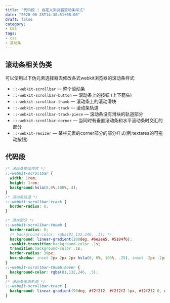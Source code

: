 ```yaml
---
title: "代码段 | 自定义浏览器滚动条样式"
date: "2020-06-28T14:30:51+08:00"
draft: false
category:
- CSS
tags:
- css
- 滚动条
---
```



## 滚动条相关伪类

可以使用以下伪元素选择器去修改各式webkit浏览器的滚动条样式:

- `::-webkit-scrollbar` — 整个滚动条
- `::-webkit-scrollbar-button` — 滚动条上的按钮 (上下箭头)
- `::-webkit-scrollbar-thumb` — 滚动条上的滚动滑块
- `::-webkit-scrollbar-track` — 滚动条轨道
- `::-webkit-scrollbar-track-piece` — 滚动条没有滑块的轨道部分
- `::-webkit-scrollbar-corner` — 当同时有垂直滚动条和水平滚动条时交汇的部分
- `::-webkit-resizer` — 某些元素的corner部分的部分样式(例:textarea的可拖动按钮)

## 代码段
```css
/* 滚动条整体样式 */
::-webkit-scrollbar {
  width: 1rem;
  height: 1rem;
  background:hsla(0,0%,100%,.4);
}
/* 滚动条轨道 */
::-webkit-scrollbar-track {
  border-radius: 0;
}

/* 滑块部分 */
::-webkit-scrollbar-thumb {
  border-radius: 0;
  /* background-color: rgba(81,132,246, .3); */
  background: linear-gradient(180deg, #6e2ee5, #5184f6);
  -webkit-transition:background-color .1s;
  transition:background-color .1s;
  border-radius: 30px;
  box-shadow: inset 2px 2px 2px hsla(0, 0%, 100%, .25), inset -2px -2px 2px rgba(0, 0, 0, .25);
}
::-webkit-scrollbar-thumb:hover {
  background-color: rgba(81,132,246, .5);
}
/* 滚动条里面轨道 */
::-webkit-scrollbar-track {
  background: linear-gradient(90deg, #f2f2f2, #f2f2f2 1px, #f2f2f2 0, #f2f2f2);
}
```
